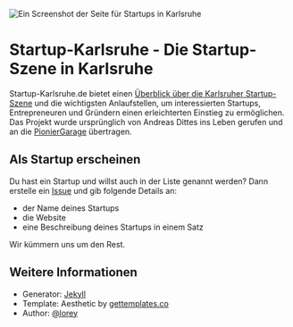 ![Ein Screenshot der Seite für Startups in Karlsruhe](https://github.com/pioniergarage/startup-karlsruhe.de/raw/master/.github/page.jpg)

# Startup-Karlsruhe - Die Startup-Szene in Karlsruhe

Startup-Karlsruhe.de bietet einen [Überblick über die Karlsruher Startup-Szene](http://startup-karlsruhe.de) und die wichtigsten Anlaufstellen, um interessierten Startups, Entrepreneuren und Gründern einen erleichterten Einstieg zu ermöglichen. Das Projekt wurde ursprünglich von Andreas Dittes ins Leben gerufen und an die [PionierGarage](http://pioniergarage.de) übertragen.

## Als Startup erscheinen
Du hast ein Startup und willst auch in der Liste genannt werden? Dann erstelle ein [Issue](https://github.com/pioniergarage/startup-karlsruhe.de/issues) und gib folgende Details an:
* der Name deines Startups 
* die Website
* eine Beschreibung deines Startups in einem Satz

Wir kümmern uns um den Rest.

## Weitere Informationen

* Generator: [Jekyll](https://jekyllrb.com)
* Template: Aesthetic by [gettemplates.co](https://gettemplates.co)
* Author: [@lorey](https://github.com/lorey)